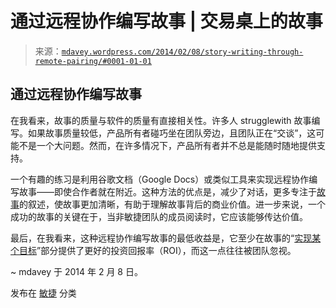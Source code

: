 <!--yml

分类：未分类

日期：2024-05-18 05:54:24

-->

# 通过远程协作编写故事 | 交易桌上的故事

> 来源：[`mdavey.wordpress.com/2014/02/08/story-writing-through-remote-pairing/#0001-01-01`](https://mdavey.wordpress.com/2014/02/08/story-writing-through-remote-pairing/#0001-01-01)

## 通过远程协作编写故事

在我看来，故事的质量与软件的质量有直接相关性。许多人 strugglewith 故事编写。如果故事质量较低，产品所有者碰巧坐在团队旁边，且团队正在“交谈”，这可能不是一个大问题。然而，在许多情况下，产品所有者并不总是能随时随地提供支持。

一个有趣的练习是利用谷歌文档（Google Docs）或类似工具来实现远程协作编写故事——即使合作者就在附近。这种方法的优点是，减少了对话，更多专注于[故事](http://www.agileproductdesign.com/blog/the_shrinking_story.html)的叙述，使故事更加清晰，有助于理解故事背后的商业价值。进一步来说，一个成功的故事的关键在于，当非敏捷团队的成员阅读时，它应该能够传达价值。

最后，在我看来，这种远程协作编写故事的最低收益是，它至少在故事的“[实现某个目标](http://www.agileproductdesign.com/blog/the_shrinking_story.html)”部分提供了更好的投资回报率（ROI），而这一点往往被团队忽视。

~ mdavey 于 2014 年 2 月 8 日。

发布在 [敏捷](https://mdavey.wordpress.com/category/agile/) 分类
